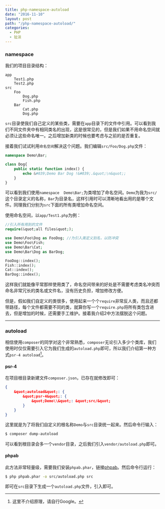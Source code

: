 ```yaml
---
title: php-namespace-autoload
date: "2016-11-10"
layout: post
path: "/php-namespace-autoload/"
categories:
  - PHP
  - 扯淡
---
```


### namespace

我们的项目目录结构：

```
app
    Test1.php
    Test2.php
src
    Foo
        Dog.php
        Fish.php
    Bar
        Cat.php
        Dog.php
```

<!--more-->

`src`目录使我们自己定义的某些类，需要在`app`目录下的文件中引用。可以看到我们不同文件夹中有相同类名的出现，这是很常见的，但是我们如果不用命名空间就必须让这些命名唯一。之后增加新类的时候也要考虑与之前的是否重复。

接着我们试试利用`命名空间`解决这个问题。我们编辑`src/Foo/Dog.php`文件：
```php
namespace Demo\Bar;

class Dog{
    public static function index() {
        echo &#039;Demo Bar Dog !&#039;.&quot;\n&quot;;
    }
}
```
可以看到我们使用`namespace  Demo\Bar;`为类增加了命名空间。`Demo`为我为`src/`这个目录定义的名称，`Bar`为目录名，这样引用时可以清晰地看出用的是哪个文件。同理我们分别为`src`下面的所有类增加命名空间。

使用命名空间，以`app/Test1.php`为例：
```php
//引入所有用到的文件
require(&quot;all files&quot;);

use Demo\Foo\Dog as FooDog; //为引入类定义别名，以防冲突
use Demo\Foo\Fish;
use Demo\Bar\Cat;
use Demo\Bar\Dog as BarDog;

FooDog::index();
Fish::index();
Cat::index();
BarDog::index();
```
这样我们就能像平常那样使用类了，命名空间带来的好处是不需要考虑类名冲突而命名非常冗长的类名或文件名，没有历史负担，增加修改方便。

但是，假如我们自定义的类很多，使用起来一个个`require`非常反人类，而且还都带路径，每个文件都需要不同的类，就算你写一个`require.php`将所有类包含进去，但是增加的时候，还需要手工维护。接着我介绍2中方法摆脱这个问题。

---

### autoload

相信使用`composer`的同学对这个非常熟悉，`composer`无论引入多少个类库，我们使用时仅仅需要引入它为我们生成的`autoload.php`即可，所以我们介绍第一种方式`psr-4 autoload`[^psr-4]。

#### psr-4

在项目根目录新建文件`composer.json`，已存在就修改即可：
```json
{
    &quot;autoload&quot;: {
        &quot;psr-4&quot;: {
            &quot;Demo\\&quot;: &quot;src/&quot;
        }
    }
}
```
这里就是为了将我们自定义的根名称`Demo`与`src`目录统一起来。然后命令行输入：
```bash
$ composer dump-autoload
```
可以看到根目录会多一个`vendor`目录，之后我们引入`vendor/autoload.php`即可。

#### phpab

此方法非常轻量级，需要我们安装`phpab.phar`，链接[phpab][1]。然后命令行运行：
```bash
$ php phpab.phar -o src/autoload.php src
```
即可在`src`目录下生成一个`autoload.php`文件，引入即可。



[^psr-4]: 这里不介绍原理，请自行Google。


  [1]: https://github.com/theseer/Autoload
